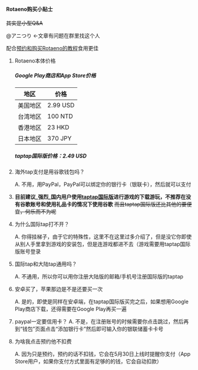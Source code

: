 #### Rotaeno购买小贴士

~~其实是小型Q&A~~

@アニつり ←文章有问题在群里找这个人

配合[预约和购买Rotaeno的教程](https://github.com/Gj12138/Rotaeno-buy-for-CNperson/blob/main/README.md)食用更佳

1. Rotaeno本体价格

   #####    Google Play商店和App Store价格

   | 地区     | 价格     |
   | -------- | -------- |
   | 美国地区 | 2.99 USD |
   | 台湾地区 | 100 NTD  |
   | 香港地区 | 23 HKD   |
   | 日本地区 | 370 JPY  |

    #####    taptap国际版价格：**2.49 USD**

2. 海外tap支付是用谷歌钱包吗？

   A. 不用，用PayPal，PayPal可以绑定你的银行卡（银联卡），然后就可以支付

3. **目前建议_强烈_国内用户使用[taptap国际版](https://taptap.io)进行游戏的下载游玩，不推荐在没有谷歌账号和使用礼品卡的情况下使用谷歌** ~~而且taptap国际版还比其他的要便宜，何乐而不为呢~~

4. 为什么国际tap打不开？

   A. 你得挂梯子，由于它的特殊性，这里不在这里过多介绍了，但是没它你即使从别人手里拿到游戏的安装包，但是连游戏都进不去（游戏需要用taptap国际版账号登录

5. 国际tap和大陆tap通用吗？

   A. 不通用，所以你可以用你注册大陆版的邮箱/手机号注册国际版的taptap

6. 安卓买了，苹果那边是不是还要买一次

   A. 是的，即使是同样在安卓端，在taptap国际版买完之后，如果想用Google Play商店下载，还得需要在Google Play再买一遍

7. paypal一定要信用卡？
   A. 不是，在注册账号的时候需要你点击跳过，然后再到“钱包”页面点击“添加银行卡”然后即可输入你的银联储蓄卡卡号

8. 为啥我点击预约他不扣费

   A. 因为只是预约，预约的话不扣钱，它会在5月30日上线时提醒你支付（App Store用户，如果你支付方式里面有足够的的钱，它会自动扣款）

   
